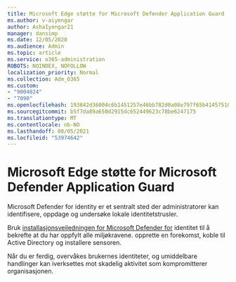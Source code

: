 ```yaml
---
title: Microsoft Edge støtte for Microsoft Defender Application Guard
ms.author: v-aiyengar
author: AshaIyengar21
manager: dansimp
ms.date: 12/05/2020
ms.audience: Admin
ms.topic: article
ms.service: o365-administration
ROBOTS: NOINDEX, NOFOLLOW
localization_priority: Normal
ms.collection: Adm_O365
ms.custom:
- "9004024"
- "7090"
ms.openlocfilehash: 193842d36004c6b1451257e46bb782d0a08e797f65b41457510339fb90aa7083
ms.sourcegitcommit: b5f7da89a650d2915dc652449623c78be6247175
ms.translationtype: MT
ms.contentlocale: nb-NO
ms.lasthandoff: 08/05/2021
ms.locfileid: "53974642"
---
```

# <a name="microsoft-edges-support-for-microsoft-defender-application-guard"></a>Microsoft Edge støtte for Microsoft Defender Application Guard

Microsoft Defender for identity er et sentralt sted der administratorer kan identifisere, oppdage og undersøke lokale identitetstrusler. 

Bruk [installasjonsveiledningen for Microsoft Defender for](https://admin.microsoft.com/AdminPortal/Home?#/modernonboarding/microsoftdefenderforidentitysetupguide) identitet til å bekrefte at du har oppfylt alle miljøkravene. opprette en forekomst, koble til Active Directory og installere sensoren. 

Når du er ferdig, overvåkes brukernes identiteter, og umiddelbare handlinger kan iverksettes mot skadelig aktivitet som kompromitterer organisasjonen.

